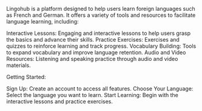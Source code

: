 Lingohub is a platform designed to help users learn foreign languages such as French and German. It offers a variety of tools and resources to facilitate language learning, including:

Interactive Lessons: Engaging and interactive lessons to help users grasp the basics and advance their skills. Practice Exercises: Exercises and quizzes to reinforce learning and track progress. Vocabulary Building: Tools to expand vocabulary and improve language retention. Audio and Video Resources: Listening and speaking practice through audio and video materials.

Getting Started:

Sign Up: Create an account to access all features. Choose Your Language: Select the language you want to learn. Start Learning: Begin with the interactive lessons and practice exercises.

